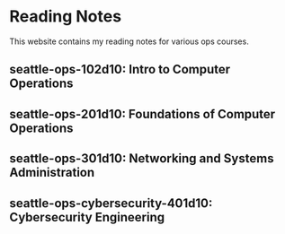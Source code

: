 # Reading Notes

This website contains my reading notes for various ops courses.

## seattle-ops-102d10: Intro to Computer Operations

## seattle-ops-201d10: Foundations of Computer Operations

## seattle-ops-301d10: Networking and Systems Administration

## seattle-ops-cybersecurity-401d10: Cybersecurity Engineering
